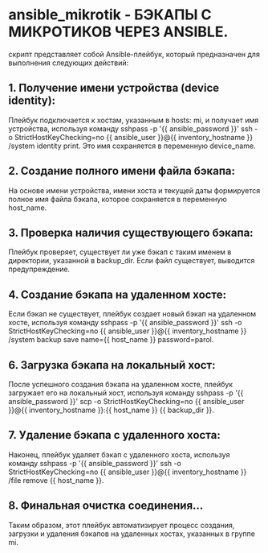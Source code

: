 # ansible_mikrotik - БЭКАПЫ С МИКРОТИКОВ ЧЕРЕЗ ANSIBLE.

скрипт представляет собой Ansible-плейбук, который предназначен для выполнения следующих действий:

## 1. Получение имени устройства (device identity): 
Плейбук подключается к хостам, указанным в hosts: mi, и получает имя устройства, используя команду sshpass -p '{{ ansible_password }}' ssh -o StrictHostKeyChecking=no {{ ansible_user }}@{{ inventory_hostname }} /system identity print. Это имя сохраняется в переменную device_name.

## 2. Создание полного имени файла бэкапа:
На основе имени устройства, имени хоста и текущей даты формируется полное имя файла бэкапа, которое сохраняется в переменную host_name.

## 3. Проверка наличия существующего бэкапа:
Плейбук проверяет, существует ли уже бэкап с таким именем в директории, указанной в backup_dir. Если файл существует, выводится предупреждение.

## 4. Создание бэкапа на удаленном хосте: 
Если бэкап не существует, плейбук создает новый бэкап на удаленном хосте, используя команду sshpass -p '{{ ansible_password }}' ssh -o StrictHostKeyChecking=no {{ ansible_user }}@{{ inventory_hostname }} /system backup save name={{ host_name }} password=parol.

## 6. Загрузка бэкапа на локальный хост: 
После успешного создания бэкапа на удаленном хосте, плейбук загружает его на локальный хост, используя команду sshpass -p '{{ ansible_password }}' scp -o StrictHostKeyChecking=no {{ ansible_user }}@{{ inventory_hostname }}:{{ host_name }} {{ backup_dir }}.

## 7. Удаление бэкапа с удаленного хоста: 
Наконец, плейбук удаляет бэкап с удаленного хоста, используя команду sshpass -p '{{ ansible_password }}' ssh -o StrictHostKeyChecking=no {{ ansible_user }}@{{ inventory_hostname }} /file remove {{ host_name }}.

## 8. Финальная очистка соединения...

Таким образом, этот плейбук автоматизирует процесс создания, загрузки и удаления бэкапов на удаленных хостах, указанных в группе mi.
